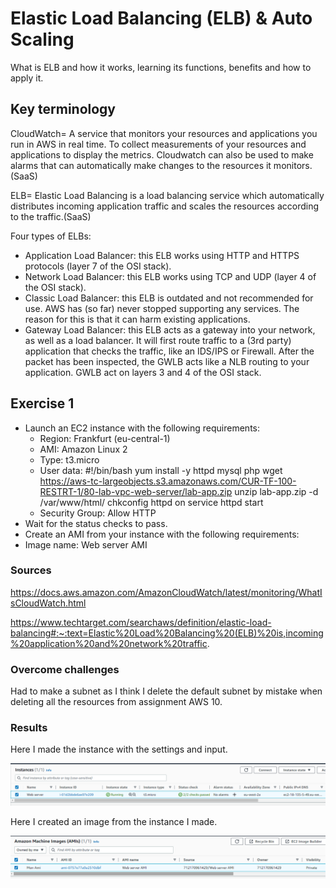 # Elastic Load Balancing (ELB) & Auto Scaling
What is ELB and how it works, learning its functions, benefits and how to apply it.

## Key terminology
CloudWatch= A service that monitors your resources and applications you run in AWS in real time. To collect measurements of your resources and applications to display the metrics. Cloudwatch can also be used to make alarms that can automatically make changes to the resources it monitors.(SaaS)

ELB= Elastic Load Balancing is a load balancing service which automatically distributes incoming application traffic and scales the resources according to the traffic.(SaaS)

Four types of ELBs:
- Application Load Balancer: this ELB works using HTTP and HTTPS protocols (layer 7 of the OSI stack).
- Network Load Balancer: this ELB works using TCP and UDP (layer 4 of the OSI stack).
- Classic Load Balancer: this ELB is outdated and not recommended for use. AWS has (so far) never stopped supporting any services. The reason for this is that it can harm existing applications.
- Gateway Load Balancer: this ELB acts as a gateway into your network, as well as a load balancer. It will first route traffic to a (3rd party) application that checks the traffic, like an IDS/IPS or Firewall. After the packet has been inspected, the GWLB acts like a NLB routing to your application. GWLB act on layers 3 and 4 of the OSI stack.

## Exercise 1
- Launch an EC2 instance with the following requirements:
    - Region: Frankfurt (eu-central-1)
    - AMI: Amazon Linux 2
    - Type: t3.micro
    - User data:
#!/bin/bash
yum install -y httpd mysql php
wget https://aws-tc-largeobjects.s3.amazonaws.com/CUR-TF-100-RESTRT-1/80-lab-vpc-web-server/lab-app.zip
unzip lab-app.zip -d /var/www/html/
chkconfig httpd on
service httpd start
    - Security Group: Allow HTTP
- Wait for the status checks to pass.
- Create an AMI from your instance with the following requirements:
- Image name: Web server AMI    

### Sources
https://docs.aws.amazon.com/AmazonCloudWatch/latest/monitoring/WhatIsCloudWatch.html

https://www.techtarget.com/searchaws/definition/elastic-load-balancing#:~:text=Elastic%20Load%20Balancing%20(ELB)%20is,incoming%20application%20and%20network%20traffic.

### Overcome challenges
Had to make a subnet as I think I delete the default subnet by mistake when deleting all the resources from assignment AWS 10.

### Results
Here I made the instance with the settings and input.

![alt text](https://github.com/Techgrounds-Cloud-9/cloud-9-Ephraim52/blob/9d9b0a949eee346e3da0dbaef248201d65290f4d/00_includes/week%206/AWS%2011/AWS11_ex1_instance.png)

Here I created an image from the instance I made.

![alt text](https://github.com/Techgrounds-Cloud-9/cloud-9-Ephraim52/blob/9d9b0a949eee346e3da0dbaef248201d65290f4d/00_includes/week%206/AWS%2011/AWS11_ex1_AMI.png)
